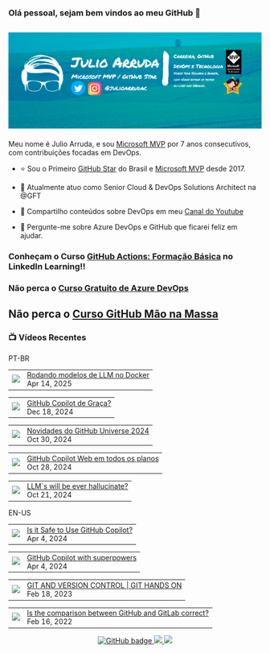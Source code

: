 ### Olá pessoal, sejam bem vindos ao meu GitHub 👋

## [![Julio Arruda Header](https://raw.githubusercontent.com/julioarruda/julioarruda/master/fundo%20github.png)](https://youtube.com/user/julioarrudac)
Meu nome é Julio Arruda, e sou [Microsoft MVP](https://mvp.microsoft.com/pt-br/PublicProfile/5002557?fullName=Julio%20%20Arruda) por 7 anos consecutivos, com contribuições focadas em DevOps.


- ⭐ Sou o Primeiro [GitHub Star](https://stars.github.com/profiles/julioarruda) do Brasil e [Microsoft MVP](https://mvp.microsoft.com/pt-br/PublicProfile/5002557?fullName=Julio%20%20Arruda) desde 2017.

- 🔭 Atualmente atuo como Senior Cloud & DevOps Solutions Architect na @GFT

- 👯 Compartilho conteúdos sobre DevOps em meu [Canal do Youtube](https://youtube.com/@julioarruda)

- 💬 Pergunte-me sobre Azure DevOps e GitHub que ficarei feliz em ajudar.




### Conheçam o Curso [GitHub Actions: Formação Básica](https://www.linkedin.com/learning/github-actions-formacao-basica/) no LinkedIn Learning!!
### Não perca o [Curso Gratuito de Azure DevOps](https://github.com/julioarruda/Curso-Azure-DevOps)

## Não perca o [Curso GitHub Mão na Massa](https://github.com/github-mao-na-massa/curso-github-mao-na-massa)



### 📺 Vídeos Recentes

PT-BR

<!-- YOUTUBE:START --><table><tr><td><a href="https://www.youtube.com/watch?v=CzfooWa94v0"><img width="140px" src="https://i.ytimg.com/vi/CzfooWa94v0/mqdefault.jpg"></a></td>
<td><a href="https://www.youtube.com/watch?v=CzfooWa94v0">Rodando modelos de LLM no Docker</a><br/>Apr 14, 2025</td></tr></table>
<table><tr><td><a href="https://www.youtube.com/watch?v=Xleqwf4cXQU"><img width="140px" src="https://i.ytimg.com/vi/Xleqwf4cXQU/mqdefault.jpg"></a></td>
<td><a href="https://www.youtube.com/watch?v=Xleqwf4cXQU">GitHub Copilot de Graça?</a><br/>Dec 18, 2024</td></tr></table>
<table><tr><td><a href="https://www.youtube.com/watch?v=0J9c3Cnvb90"><img width="140px" src="https://i.ytimg.com/vi/0J9c3Cnvb90/mqdefault.jpg"></a></td>
<td><a href="https://www.youtube.com/watch?v=0J9c3Cnvb90">Novidades do GitHub Universe 2024</a><br/>Oct 30, 2024</td></tr></table>
<table><tr><td><a href="https://www.youtube.com/watch?v=4zDPylMfNyA"><img width="140px" src="https://i.ytimg.com/vi/4zDPylMfNyA/mqdefault.jpg"></a></td>
<td><a href="https://www.youtube.com/watch?v=4zDPylMfNyA">GitHub Copilot Web em todos os planos</a><br/>Oct 28, 2024</td></tr></table>
<table><tr><td><a href="https://www.youtube.com/watch?v=_b_HtFlY3Nc"><img width="140px" src="https://i.ytimg.com/vi/_b_HtFlY3Nc/mqdefault.jpg"></a></td>
<td><a href="https://www.youtube.com/watch?v=_b_HtFlY3Nc">LLM`s will be ever hallucinate?</a><br/>Oct 21, 2024</td></tr></table>
<!-- YOUTUBE:END -->

EN-US
<!-- YOUTUBEEN:START --><table><tr><td><a href="https://www.youtube.com/watch?v=mSxpB8V1iaE"><img width="140px" src="https://i.ytimg.com/vi/mSxpB8V1iaE/mqdefault.jpg"></a></td>
<td><a href="https://www.youtube.com/watch?v=mSxpB8V1iaE">Is it Safe to Use GitHub Copilot?</a><br/>Apr 4, 2024</td></tr></table>
<table><tr><td><a href="https://www.youtube.com/watch?v=R7ZbVdeUqu4"><img width="140px" src="https://i.ytimg.com/vi/R7ZbVdeUqu4/mqdefault.jpg"></a></td>
<td><a href="https://www.youtube.com/watch?v=R7ZbVdeUqu4">GitHub Copilot with superpowers</a><br/>Apr 4, 2024</td></tr></table>
<table><tr><td><a href="https://www.youtube.com/watch?v=Adk79XNDU5o"><img width="140px" src="https://i.ytimg.com/vi/Adk79XNDU5o/mqdefault.jpg"></a></td>
<td><a href="https://www.youtube.com/watch?v=Adk79XNDU5o">GIT AND VERSION CONTROL | GIT HANDS ON</a><br/>Feb 18, 2023</td></tr></table>
<table><tr><td><a href="https://www.youtube.com/watch?v=wHo1ftsyzNE"><img width="140px" src="https://i.ytimg.com/vi/wHo1ftsyzNE/mqdefault.jpg"></a></td>
<td><a href="https://www.youtube.com/watch?v=wHo1ftsyzNE">Is the comparison between GitHub and GitLab correct?</a><br/>Feb 16, 2022</td></tr></table>
<!-- YOUTUBEEN:END -->



<p align="center">
  <a href="https://github.com/julioarruda?tab=followers">
    <img src="https://img.shields.io/github/followers/julioarruda?label=Followers&logo=GitHub&style=for-the-badge" alt="GitHub badge" />
  </a>
  <a href="http://twitter.com/julioarrudac">
    <img src="https://img.shields.io/twitter/follow/julioarrudac?label=Twitter&logo=twitter&style=for-the-badge" />
  </a>
  <a href="http://youtube.com/c/julioarruda?sub_confirmation=1">
    <img src="https://img.shields.io/youtube/views/4BYlkYtHNus?label=YouTube&logo=YouTube&style=for-the-badge" />
  </a>
</p>

<!--
**julioarruda/julioarruda** is a ✨ _special_ ✨ repository because its `README.md` (this file) appears on your GitHub profile.

Here are some ideas to get you started:

- 🔭 I’m currently working on ...
- 🌱 I’m currently learning ...
- 👯 I’m looking to collaborate on ...
- 🤔 I’m looking for help with ...
- 💬 Ask me about ...
- 📫 How to reach me: ...
- 😄 Pronouns: ...
- ⚡ Fun fact: ...
-->
